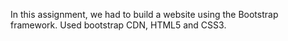 In this assignment, we had to build a website using the Bootstrap framework. Used bootstrap CDN, HTML5 and CSS3.

